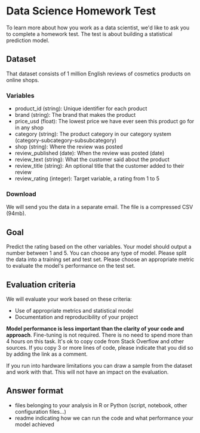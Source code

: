 # Data Science Homework Test

To learn more about how you work as a data scientist, we'd like to ask you to complete a homework test. The test is about building a statistical prediction model.

## Dataset
That dataset consists of 1 million English reviews of cosmetics products on online shops.

### Variables
- product_id (string): Unique identifier for each product
- brand (string): The brand that makes the product
- price_usd (float): The lowest price we have ever seen this product go for in any shop
- category (string): The product category in our category system (category-subcategory-subsubcategory)
- shop (string): Where the review was posted
- review_published (date): When the review was posted (date)
- review_text (string): What the customer said about the product
- review_title (string): An optional title that the customer added to their review
- review_rating (integer): Target variable, a rating from 1 to 5

### Download
We will send you the data in a separate email. The file is a compressed CSV (94mb).

## Goal
Predict the rating based on the other variables. Your model should output a number between 1 and 5. You can choose any type of model. Please split the data into a training set and test set. Please choose an appropriate metric to evaluate the model's performance on the test set.

## Evaluation criteria
We will evaluate your work based on these criteria:
- Use of appropriate metrics and statistical model
- Documentation and reproducibility of your project

**Model performance is less important than the clarity of your code and approach**. Fine-tuning is not required. There is no need to spend more than 4 hours on this task. It's ok to copy code from Stack Overflow and other sources. If you copy 3 or more lines of code, please indicate that you did so by adding the link as a comment.

If you run into hardware limitations you can draw a sample from the dataset and work with that. This will not have an impact on the evaluation.

## Answer format
- files belonging to your analysis in R or Python (script, notebook, other configuration files...)
- readme indicating how we can run the code and what performance your model achieved
